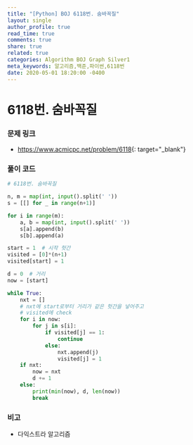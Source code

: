 ```yaml
---
title: "[Python] BOJ 6118번. 숨바꼭질"
layout: single
author_profile: true
read_time: true
comments: true
share: true
related: true
categories: Algorithm BOJ Graph Silver1
meta_keywords: 알고리즘,백준,파이썬,6118번
date: 2020-05-01 18:20:00 -0400
---
```


# 6118번. 숨바꼭질

### 문제 링크

- <https://www.acmicpc.net/problem/6118>{: target="\_blank"}

### 풀이 코드

```python
# 6118번. 숨바꼭질

n, m = map(int, input().split(' '))
s = [[] for _ in range(n+1)]

for i in range(m):
    a, b = map(int, input().split(' '))
    s[a].append(b)
    s[b].append(a)

start = 1  # 시작 헛간
visited = [0]*(n+1)
visited[start] = 1

d = 0  # 거리
now = [start]

while True:
    nxt = []
    # nxt에 start로부터 거리가 같은 헛간을 넣어주고
    # visited에 check
    for i in now:
        for j in s[i]:
            if visited[j] == 1:
                continue
            else:
                nxt.append(j)
                visited[j] = 1
    if nxt:
        now = nxt
        d += 1
    else:
        print(min(now), d, len(now))
        break


```

### 비고

- 다익스트라 알고리즘
